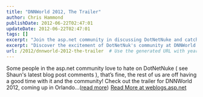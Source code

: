 ```yaml
---
title: "DNNWorld 2012, The Trailer"
author: Chris Hammond
publishDate: 2012-06-22T02:47:01
updateDate: 2012-06-22T02:47:01
tags: []
excerpt: "Join the asp.net community in discussing DotNetNuke and catch the latest on DNNWorld 2012 in Orlando."
excerpt: "Discover the excitement of DotNetNuk's community at DNNWorld 2012 in Orlando. Join the fun and see what's in store! Read more at weblogs.asp.net."
url: /2012/dnnworld-2012-the-trailer  # Use the generated URL with year
---
```

Some people in the asp.net community love to hate on DotNetNuke ( see Shaun's latest blog post comments ), that’s fine, the rest of us are off having a good time with it and the community! Check out the trailer for DNNWorld 2012, coming up in Orlando...(<a href="https://weblogs.asp.net/christoc/archive/2012/06/22/dnnworld-2012-the-trailer.aspx">read more</a>)<img src="https://weblogs.asp.net/aggbug.aspx?PostID=8632166" width="1" height="1"> <a href="https://weblogs.asp.net/christoc/archive/2012/06/22/dnnworld-2012-the-trailer.aspx">Read More at weblogs.asp.net</a>

